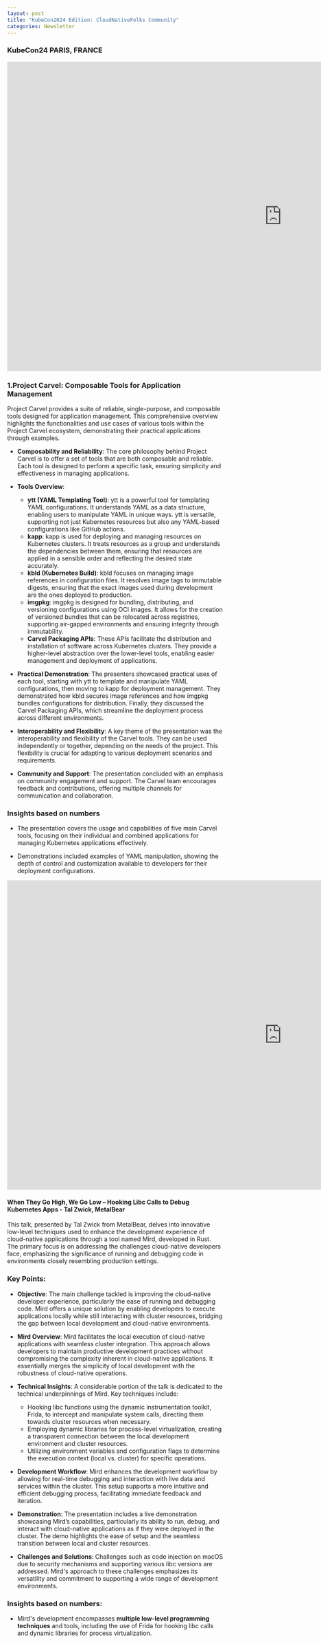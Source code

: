 ```yaml
---
layout: post
title: "KubeCon2024 Edition: CloudNativeFolks Community"
categories: Newsletter 
--- 
```


### KubeCon24 PARIS, FRANCE

<iframe width="1280" height="720" src="https://www.youtube.com/embed/1u5LtsJqyrA?list=PLj6h78yzYM2N8nw1YcqqKveySH6_0VnI0" title="Project Carvel: Composable Tools for Application Management" frameborder="0" allow="accelerometer; autoplay; clipboard-write; encrypted-media; gyroscope; picture-in-picture; web-share" referrerpolicy="strict-origin-when-cross-origin" allowfullscreen></iframe>

### 1.Project Carvel: Composable Tools for Application Management

Project Carvel provides a suite of reliable, single-purpose, and composable tools designed for application management. This comprehensive overview highlights the functionalities and use cases of various tools within the Project Carvel ecosystem, demonstrating their practical applications through examples.

- **Composability and Reliability**: The core philosophy behind Project Carvel is to offer a set of tools that are both composable and reliable. Each tool is designed to perform a specific task, ensuring simplicity and effectiveness in managing applications.

- **Tools Overview**:
    - **ytt (YAML Templating Tool)**: ytt is a powerful tool for templating YAML configurations. It understands YAML as a data structure, enabling users to manipulate YAML in unique ways. ytt is versatile, supporting not just Kubernetes resources but also any YAML-based configurations like GitHub actions.
    - **kapp**: kapp is used for deploying and managing resources on Kubernetes clusters. It treats resources as a group and understands the dependencies between them, ensuring that resources are applied in a sensible order and reflecting the desired state accurately.
    - **kbld (Kubernetes Build)**: kbld focuses on managing image references in configuration files. It resolves image tags to immutable digests, ensuring that the exact images used during development are the ones deployed to production.
    - **imgpkg**: imgpkg is designed for bundling, distributing, and versioning configurations using OCI images. It allows for the creation of versioned bundles that can be relocated across registries, supporting air-gapped environments and ensuring integrity through immutability.
    - **Carvel Packaging APIs**: These APIs facilitate the distribution and installation of software across Kubernetes clusters. They provide a higher-level abstraction over the lower-level tools, enabling easier management and deployment of applications.

- **Practical Demonstration**: The presenters showcased practical uses of each tool, starting with ytt to template and manipulate YAML configurations, then moving to kapp for deployment management. They demonstrated how kbld secures image references and how imgpkg bundles configurations for distribution. Finally, they discussed the Carvel Packaging APIs, which streamline the deployment process across different environments.

- **Interoperability and Flexibility**: A key theme of the presentation was the interoperability and flexibility of the Carvel tools. They can be used independently or together, depending on the needs of the project. This flexibility is crucial for adapting to various deployment scenarios and requirements.

- **Community and Support**: The presentation concluded with an emphasis on community engagement and support. The Carvel team encourages feedback and contributions, offering multiple channels for communication and collaboration.

### Insights based on numbers
- The presentation covers the usage and capabilities of five main Carvel tools, focusing on their individual and combined applications for managing Kubernetes applications effectively.

- Demonstrations included examples of YAML manipulation, showing the depth of control and customization available to developers for their deployment configurations.



<iframe width="1280" height="720" src="https://www.youtube.com/embed/3OSQdiKTNU8?list=PLj6h78yzYM2N8nw1YcqqKveySH6_0VnI0" title="When They Go High, We Go Low – Hooking Libc Calls to Debug Kubernetes Apps - Tal Zwick, MetalBear" frameborder="0" allow="accelerometer; autoplay; clipboard-write; encrypted-media; gyroscope; picture-in-picture; web-share" referrerpolicy="strict-origin-when-cross-origin" allowfullscreen></iframe>


#### When They Go High, We Go Low – Hooking Libc Calls to Debug Kubernetes Apps - Tal Zwick, MetalBear

This talk, presented by Tal Zwick from MetalBear, delves into innovative low-level techniques used to enhance the development experience of cloud-native applications through a tool named Mird, developed in Rust. The primary focus is on addressing the challenges cloud-native developers face, emphasizing the significance of running and debugging code in environments closely resembling production settings.

### **Key Points:**

- **Objective**: The main challenge tackled is improving the cloud-native developer experience, particularly the ease of running and debugging code. Mird offers a unique solution by enabling developers to execute applications locally while still interacting with cluster resources, bridging the gap between local development and cloud-native environments.

- **Mird Overview**: Mird facilitates the local execution of cloud-native applications with seamless cluster integration. This approach allows developers to maintain productive development practices without compromising the complexity inherent in cloud-native applications. It essentially merges the simplicity of local development with the robustness of cloud-native operations.

- **Technical Insights**: A considerable portion of the talk is dedicated to the technical underpinnings of Mird. Key techniques include:
    - Hooking libc functions using the dynamic instrumentation toolkit, Frida, to intercept and manipulate system calls, directing them towards cluster resources when necessary.
    - Employing dynamic libraries for process-level virtualization, creating a transparent connection between the local development environment and cluster resources.
    - Utilizing environment variables and configuration flags to determine the execution context (local vs. cluster) for specific operations.

- **Development Workflow**: Mird enhances the development workflow by allowing for real-time debugging and interaction with live data and services within the cluster. This setup supports a more intuitive and efficient debugging process, facilitating immediate feedback and iteration.

- **Demonstration**: The presentation includes a live demonstration showcasing Mird’s capabilities, particularly its ability to run, debug, and interact with cloud-native applications as if they were deployed in the cluster. The demo highlights the ease of setup and the seamless transition between local and cluster resources.

- **Challenges and Solutions**: Challenges such as code injection on macOS due to security mechanisms and supporting various libc versions are addressed. Mird's approach to these challenges emphasizes its versatility and commitment to supporting a wide range of development environments.

### **Insights based on numbers:**

- Mird's development encompasses **multiple low-level programming techniques** and tools, including the use of Frida for hooking libc calls and dynamic libraries for process virtualization.

